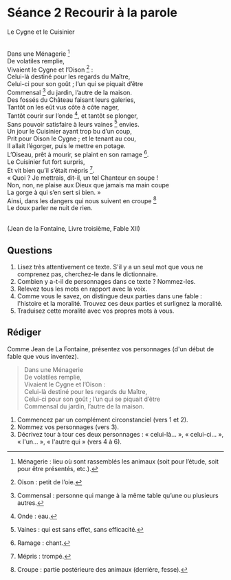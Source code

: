 # Séance 2 Recourir à la parole

Le Cygne et le Cuisinier<br /><br />

Dans une Ménagerie [^1]<br />
De volatiles remplie,<br />
Vivaient le Cygne et l’Oison [^2] :<br />
Celui-là destiné pour les regards du Maître,<br />
Celui-ci pour son goût ; l’un qui se piquait d’être<br />
Commensal [^3] du jardin, l’autre de la maison.<br />
Des fossés du Château faisant leurs galeries,<br />
Tantôt on les eût vus côte à côte nager,<br />
Tantôt courir sur l’onde [^4], et tantôt se plonger,<br />
Sans pouvoir satisfaire à leurs vaines [^5] envies.<br />
Un jour le Cuisinier ayant trop bu d’un coup,<br />
Prit pour Oison le Cygne ; et le tenant au cou,<br />
Il allait l’égorger, puis le mettre en potage.<br />
L’Oiseau, prêt à mourir, se plaint en son ramage [^6].<br />
Le Cuisinier fut fort surpris,<br />
Et vit bien qu’il s’était mépris [^7].<br />
« Quoi ? Je mettrais, dit-il, un tel Chanteur en soupe !<br />
Non, non, ne plaise aux Dieux que jamais ma main coupe<br />
La gorge à qui s’en sert si bien. »<br />
Ainsi, dans les dangers qui nous suivent en croupe [^8]<br />
Le doux parler ne nuit de rien.<br /><br />

(Jean de la Fontaine, Livre troisième, Fable XII)

## Questions

1. Lisez très attentivement ce texte. S'il y a un seul mot que vous ne comprenez pas, cherchez-le dans le dictionnaire.
2. Combien y a-t-il de personnages dans ce texte ? Nommez-les.
3. Relevez tous les mots en rapport avec la voix.
4. Comme vous le savez, on distingue deux parties dans une fable : l'histoire et la moralité. Trouvez ces deux parties et surlignez la moralité.
5. Traduisez cette moralité avec vos propres mots à vous. 

## Rédiger

Comme Jean de La Fontaine, présentez vos personnages (d'un début de fable que vous inventez).

> Dans une Ménagerie <br />
> De volatiles remplie,<br />
> Vivaient le Cygne et l’Oison :<br />
> Celui-là destiné pour les regards du Maître,<br />
> Celui-ci pour son goût ; l’un qui se piquait d’être<br />
> Commensal du jardin, l’autre de la maison.<br />

1. Commencez par un complément circonstanciel (vers 1 et 2).
2. Nommez vos personnages (vers 3).
3. Décrivez tour à tour ces deux personnages : « celui-là... », « celui-ci... », « l'un... », « l'autre qui » (vers 4 à 6).

[^1]: Ménagerie : lieu où sont rassemblés les animaux (soit pour l’étude, soit pour être présentés, etc.).
[^2]: Oison : petit de l’oie.
[^3]: Commensal : personne qui mange à la même table qu’une ou plusieurs autres.
[^4]: Onde : eau.
[^5]: Vaines : qui est sans effet, sans efficacité.
[^6]: Ramage : chant.
[^7]: Mépris : trompé.
[^8]: Croupe : partie postérieure des animaux (derrière, fesse).